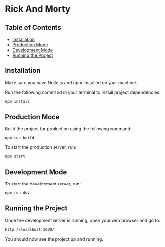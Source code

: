 # Rick And Morty

## Table of Contents
- [Installation](#installation)
- [Production Mode](#production-mode)
- [Development Mode](#development-mode)
- [Running the Project](#running-the-project)

## Installation
Make sure you have Node.js and npm installed on your machine.

Run the following command in your terminal to install project dependencies:
```bash
npm install
```


## Production Mode
Build the project for production using the following command:
```bash
npm run build
```
To start the production server, run:
```bash
npm start
```


## Development Mode
To start the development server, run:
```bash
npm run dev
```


## Running the Project
Once the development server is running, open your web browser and go to:
```bash
http://localhost:3000/
```

You should now see the project up and running.
